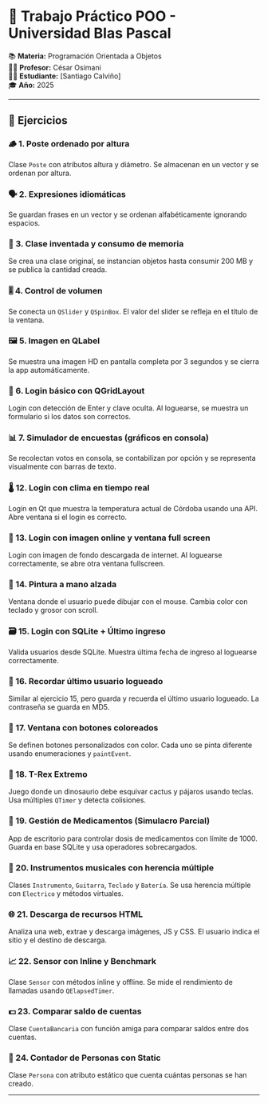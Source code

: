 # 🧠 Trabajo Práctico POO - Universidad Blas Pascal  
📚 **Materia:** Programación Orientada a Objetos  
👨‍🏫 **Profesor:** César Osimani  
🧑‍💻 **Estudiante:** [Santiago Calviño]  
🎓 **Año:** 2025

---

## 📂 Ejercicios

### 🪵 1. Poste ordenado por altura  
Clase `Poste` con atributos altura y diámetro. Se almacenan en un vector y se ordenan por altura.

### 🗣️ 2. Expresiones idiomáticas  
Se guardan frases en un vector y se ordenan alfabéticamente ignorando espacios.

### 🐾 3. Clase inventada y consumo de memoria  
Se crea una clase original, se instancian objetos hasta consumir 200 MB y se publica la cantidad creada.

### 🎚️ 4. Control de volumen  
Se conecta un `QSlider` y `QSpinBox`. El valor del slider se refleja en el título de la ventana.

### 🖼️ 5. Imagen en QLabel  
Se muestra una imagen HD en pantalla completa por 3 segundos y se cierra la app automáticamente.

### 🔐 6. Login básico con QGridLayout  
Login con detección de Enter y clave oculta. Al loguearse, se muestra un formulario si los datos son correctos.

### 📊 7. Simulador de encuestas (gráficos en consola)  
Se recolectan votos en consola, se contabilizan por opción y se representa visualmente con barras de texto.

### 🌡️ 12. Login con clima en tiempo real  
Login en Qt que muestra la temperatura actual de Córdoba usando una API. Abre ventana si el login es correcto.

### 🌄 13. Login con imagen online y ventana full screen  
Login con imagen de fondo descargada de internet. Al loguearse correctamente, se abre otra ventana fullscreen.

### 🎨 14. Pintura a mano alzada  
Ventana donde el usuario puede dibujar con el mouse. Cambia color con teclado y grosor con scroll.

### 🗃️ 15. Login con SQLite + Último ingreso  
Valida usuarios desde SQLite. Muestra última fecha de ingreso al loguearse correctamente.

### 💾 16. Recordar último usuario logueado  
Similar al ejercicio 15, pero guarda y recuerda el último usuario logueado. La contraseña se guarda en MD5.

### 🔳 17. Ventana con botones coloreados  
Se definen botones personalizados con color. Cada uno se pinta diferente usando enumeraciones y `paintEvent`.

### 🦖 18. T-Rex Extremo  
Juego donde un dinosaurio debe esquivar cactus y pájaros usando teclas. Usa múltiples `QTimer` y detecta colisiones.

### 💊 19. Gestión de Medicamentos (Simulacro Parcial)  
App de escritorio para controlar dosis de medicamentos con límite de 1000. Guarda en base SQLite y usa operadores sobrecargados.

### 🎸 20. Instrumentos musicales con herencia múltiple  
Clases `Instrumento`, `Guitarra`, `Teclado` y `Batería`. Se usa herencia múltiple con `Electrico` y métodos virtuales.

### 🌐 21. Descarga de recursos HTML  
Analiza una web, extrae y descarga imágenes, JS y CSS. El usuario indica el sitio y el destino de descarga.

### 📈 22. Sensor con Inline y Benchmark  
Clase `Sensor` con métodos inline y offline. Se mide el rendimiento de llamadas usando `QElapsedTimer`.

### 💵 23. Comparar saldo de cuentas  
Clase `CuentaBancaria` con función amiga para comparar saldos entre dos cuentas.

### 🧍 24. Contador de Personas con Static  
Clase `Persona` con atributo estático que cuenta cuántas personas se han creado.

---
